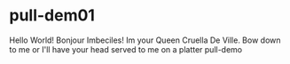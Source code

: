 pull-dem01
==========
Hello World!
Bonjour Imbeciles! Im your Queen Cruella De Ville. Bow down to me or I'll have your head served to me on a platter
pull-demo
